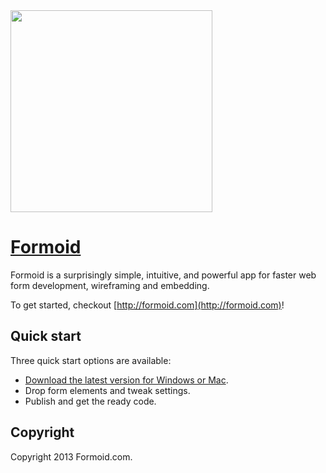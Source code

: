 <a href="http://formoid.com">
  <img src="http://formoid.github.com/formoid/img/formoid.jpg" width="323px">
</a>

# [Formoid](http://formoid.com)

Formoid is a surprisingly simple, intuitive, and powerful app for faster web form development, wireframing and embedding.

To get started, checkout [http://formoid.com](http://formoid.com)!



## Quick start

Three quick start options are available:

* [Download the latest version for Windows or Mac](http://formoid.com).
* Drop form elements and tweak settings.
* Publish and get the ready code.


## Copyright

Copyright 2013 Formoid.com.

